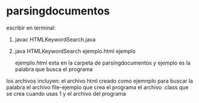 # parsingdocumentos
escribir en terminal: 
1. javac HTMLKeywordSearch.java

2. java HTMLKeywordSearch ejemplo.html ejemplo

   ejemplo.html esta en la carpeta de parsingdocumentos y ejemplo es la palabra que busca el programa

los archivos incluyen: 
el archivo html creado como ejemnplo para buscar la palabra
el archivo file-ejemplo que crea el programa
el archivo .class que se crea cuando usas 1
y el archivo del programa
